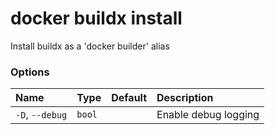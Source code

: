 # docker buildx install

<!---MARKER_GEN_START-->
Install buildx as a 'docker builder' alias

### Options

| Name            | Type   | Default | Description          |
|:----------------|:-------|:--------|:---------------------|
| `-D`, `--debug` | `bool` |         | Enable debug logging |


<!---MARKER_GEN_END-->

